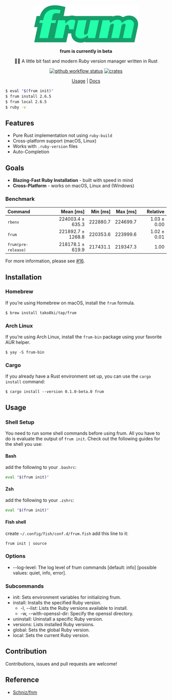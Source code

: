 <div align="center">

![frum](./resources/logo.png)

**frum is currently in beta**

🏃‍♂️ A little bit fast and modern Ruby version manager written in Rust

[![github workflow status](https://img.shields.io/github/workflow/status/TaKO8Ki/frum/CI/main)](https://github.com/TaKO8Ki/frum/actions) [![crates](https://img.shields.io/crates/v/frum.svg?logo=rust)](https://crates.io/crates/frum)

[Usage](#Usage) | [Docs](#)

</div>

```sh
$ eval "$(frum init)"
$ frum install 2.6.5
$ frum local 2.6.5
$ ruby -v
```

## Features

- Pure Rust implementation not using `ruby-build`
- Cross-platform support (macOS, Linux)
- Works with `.ruby-version` files
- Auto-Completion

## Goals

- **Blazing-Fast Ruby Installation** - built with speed in mind
- **Cross-Platform** - works on macOS, Linux and (Windows)

### Benchmark

| Command | Mean [ms] | Min [ms] | Max [ms] | Relative |
|:---|---:|---:|---:|---:|
| `rbenv` | 224003.4 ± 635.3 | 222880.7 | 224699.7 | 1.03 ± 0.00 |
| `frum` | 221892.7 ± 1268.8 | 220353.6 | 223999.6 | 1.02 ± 0.01 |
| `frum(pre-release)` | 218178.1 ± 619.9 | 217431.1 | 219347.3 | 1.00 |

For more information, please see [#16](https://github.com/TaKO8Ki/frum/pull/16).

## Installation

### Homebrew

If you’re using Homebrew on macOS, install the `frum` formula.

```
$ brew install tako8ki/tap/frum
```

### Arch Linux

If you’re using Arch Linux, install the `frum-bin` package using your favorite AUR helper.

```
$ yay -S frum-bin
```

### Cargo

If you already have a Rust environment set up, you can use the `cargo install` command:

```
$ cargo install --version 0.1.0-beta.0 frum
```

## Usage

### Shell Setup

You need to run some shell commands before using frum. All you have to do is evaluate the output of `frum init`. Check out the following guides for the shell you use:

#### Bash

add the following to your `.bashrc`:

```bash
eval "$(frum init)"
```

#### Zsh

add the following to your `.zshrc`:

```zsh
eval "$(frum init)"
```

#### Fish shell

create `~/.config/fish/conf.d/frum.fish` add this line to it:

```fish
frum init | source
```

### Options

- --log-level: The log level of frum commands [default: info] [possible values: quiet, info, error].

### Subcommands

- init: Sets environment variables for initializing frum.
- install: Installs the specified Ruby version.
    - -l, --list: Lists the Ruby versions available to install.
    - -w, --with-openssl-dir: Specify the openssl directory.
- uninstall: Uninstall a specific Ruby version.
- versions: Lists installed Ruby versions.
- global: Sets the global Ruby version.
- local: Sets the current Ruby version.

## Contribution

Contributions, issues and pull requests are welcome!

## Reference

- [Schniz/fnm](https://github.com/Schniz/fnm)
